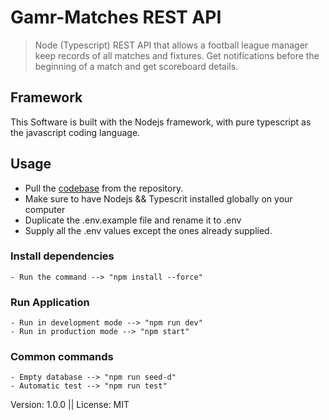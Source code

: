 # Gamr-Matches REST API

> Node (Typescript) REST API that allows a football league manager keep records of all matches and fixtures. Get notifications before the beginning of a match and get scoreboard details.

## Framework

This Software is built with the Nodejs framework, with pure typescript as the javascript coding language.

## Usage

- Pull the [codebase](https://github.com/immatobi/gamr-matches.git) from the repository.
- Make sure to have Nodejs && Typescrit installed globally on your computer
- Duplicate the .env.example file and rename it to .env
- Supply all the .env values except the ones already supplied.

### Install dependencies
```
- Run the command --> "npm install --force"
```

### Run Application
```
- Run in development mode --> "npm run dev"
- Run in production mode --> "npm start"
```

### Common commands
```
- Empty database --> "npm run seed-d"
- Automatic test --> "npm run test"
```

Version: 1.0.0  ||  License: MIT

